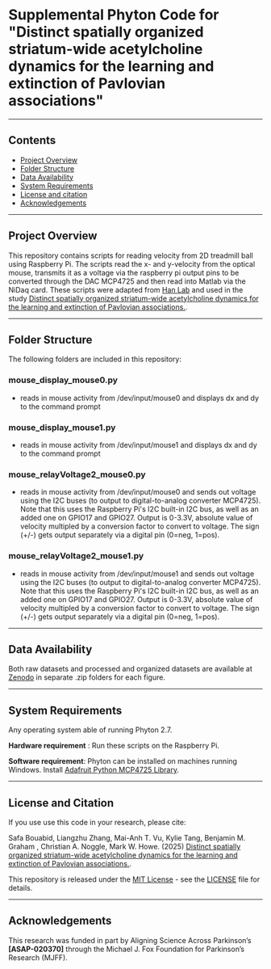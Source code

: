 # Supplemental Phyton Code for "Distinct spatially organized striatum-wide acetylcholine dynamics for the learning and extinction of Pavlovian associations"

------------------
## Contents
* [Project Overview](#project-overview)
* [Folder Structure](#folder-structure)
* [Data Availability](#data-availability)
* [System Requirements](#system-requirements)
* [License and citation](#license-and-citation)
* [Acknowledgements](#acknowledgements)

------------------
## Project Overview

This repository contains scripts for reading velocity from 2D treadmill ball using Raspberry Pi. The scripts read the x- and y-velocity from the optical mouse, transmits it as a voltage via the raspberry pi output pins to be converted through the DAC MCP4725 and then read into Matlab via the NiDaq card. These scripts were adapted from [Han Lab](https://github.com/HanLabBU/movement_recording/mouse_relay_voltage.py) and used in the study [Distinct spatially organized striatum-wide acetylcholine dynamics for the learning and extinction of Pavlovian associations.](https://pubmed.ncbi.nlm.nih.gov/39071401/).

------------------
## Folder Structure

The following folders are included in this repository:

### mouse_display_mouse0.py
- reads in mouse activity from /dev/input/mouse0 and displays dx and dy to the command prompt

### mouse_display_mouse1.py
- reads in mouse activity from /dev/input/mouse1 and displays dx and dy to the command prompt

### mouse_relayVoltage2_mouse0.py
- reads in mouse activity from /dev/input/mouse0 and sends out voltage using the I2C buses (to output to digital-to-analog converter MCP4725). Note that this uses the Raspberry Pi's I2C built-in I2C bus, as well as an added one on GPIO17 and GPIO27. Output is 0-3.3V, absolute value of velocity multipled by a conversion factor to convert to voltage. The sign (+/-) gets output separately via a digital pin (0=neg, 1=pos).

### mouse_relayVoltage2_mouse1.py
- reads in mouse activity from /dev/input/mouse1 and sends out voltage using the I2C buses (to output to digital-to-analog converter MCP4725). Note that this uses the Raspberry Pi's I2C built-in I2C bus, as well as an added one on GPIO17 and GPIO27. Output is 0-3.3V, absolute value of velocity multipled by a conversion factor to convert to voltage. The sign (+/-) gets output separately via a digital pin (0=neg, 1=pos).

------------------
## Data Availability

Both raw datasets and processed and organized datasets are available at [Zenodo](https://zenodo.org/records/14728851) in separate .zip folders for each figure.

------------------
## System Requirements

Any operating system able of running Phyton 2.7. 

**Hardware requirement** : Run these scripts on the Raspberry Pi.

**Software requirement**:  Phyton can be installed on machines running Windows. Install [Adafruit Python MCP4725 Library](https://github.com/adafruit/Adafruit_Python_MCP4725). 

------------------
##  License and Citation
 
If you use use this code in your research, please cite: 

Safa Bouabid, Liangzhu Zhang, Mai-Anh T. Vu, Kylie Tang, Benjamin M. Graham , Christian A. Noggle, Mark W. Howe. (2025) [Distinct spatially organized striatum-wide acetylcholine dynamics for the learning and extinction of Pavlovian associations.](https://www.nature.com/articles/s41467-025-60462-5).

This repository is released under the [MIT License](https://opensource.org/license/mit) - see the [LICENSE](LICENSE) file for details.

------------------
## Acknowledgements

This research was funded in part by Aligning Science Across Parkinson’s **[ASAP-020370]** through the Michael J. Fox Foundation for Parkinson’s Research (MJFF).

